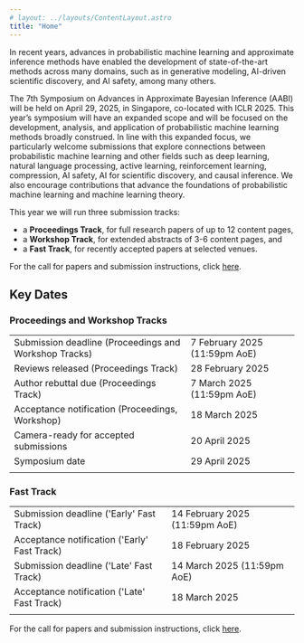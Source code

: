 ```yaml
---
# layout: ../layouts/ContentLayout.astro
title: "Home"
---
```


In recent years, advances in probabilistic machine learning and approximate inference methods have enabled the development of state-of-the-art methods across many domains, such as in generative modeling, AI-driven scientific discovery, and AI safety, among many others.

The 7th Symposium on Advances in Approximate Bayesian Inference (AABI) will be held on April 29, 2025, in Singapore, co-located with ICLR 2025.
This year’s symposium will have an expanded scope and will be focused on the development, analysis, and application of probabilistic machine learning methods broadly construed.
In line with this expanded focus, we particularly welcome submissions that explore connections between probabilistic machine learning and other fields such as deep learning, natural language processing, active learning, reinforcement learning, compression, AI safety, AI for scientific discovery, and causal inference.
We also encourage contributions that advance the foundations of probabilistic machine learning and machine learning theory.

This year we will run three submission tracks:

- a **Proceedings Track**, for full research papers of up to 12 content pages,
- a **Workshop Track**, for extended abstracts of 3-6 content pages, and
- a **Fast Track**, for recently accepted papers at selected venues.

For the call for papers and submission instructions, click [here](/call).

## Key Dates

### Proceedings and Workshop Tracks

|                                                       |                               |
| ----------------------------------------------------- | ----------------------------- |
| Submission deadline (Proceedings and Workshop Tracks) | 7 February 2025 (11:59pm AoE) |
| Reviews released (Proceedings Track)                  | 28 February 2025              |
| Author rebuttal due (Proceedings Track)               | 7 March 2025 (11:59pm AoE)    |
| Acceptance notification (Proceedings, Workshop)       | 18 March 2025                 |
| Camera-ready for accepted submissions                 | 20 April 2025                 |
| Symposium date                                        | 29 April 2025                 |
|                                                       |                               |

### Fast Track

|                                              |                                |
| -------------------------------------------- | ------------------------------ |
| Submission deadline ('Early' Fast Track)     | 14 February 2025 (11:59pm AoE) |
| Acceptance notification ('Early' Fast Track) | 18 February 2025               |
| Submission deadline ('Late' Fast Track)      | 14 March 2025 (11:59pm AoE)    |
| Acceptance notification ('Late' Fast Track)  | 18 March 2025                  |
|                                              |                                |

For the call for papers and submission instructions, click [here](/call).

<!-- ## Location and Registration -->
<!---->
<!-- The symposium will take place in the TU the Sky room on the 11th floor of the TU Wien building in downtown Vienna (maps link). -->
<!---->
<!-- Registration for in-person attendance is free but will be limited. -->
<!-- Click here to register! -->
<!-- All accepted papers must have at least one author attending in person. -->
<!-- If you are unable to register, feel free to sign up on the waiting list. -->
<!-- We will contact you if more slots become available. -->
<!-- Given the limited seats, please cancel your registration if you know you will not be able to attend in-person. -->

